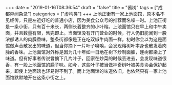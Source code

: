 +++
date = "2019-01-16T08:36:54"
draft = "false"
title = "酱树"
tags = ["成都异闻杂录"]
categories = ["虚构类"]
+++
上池正街有一家上池面馆，原本名不见经传，只是左近好吃的普通小店，因为美食公众号的推荐而名噪一时。上池正街是一条小街，只有百十米长，两侧长着整齐的小叶榕。上池面馆只在早上和中午卖面，并且数量有限，售完即止。当面馆没有开门营业的时候，行人仍旧能闻到一股浓郁诱人的肉臊香味，整条街都像是正在吃双椒牛肉面一样。初时你会以为这是面馆做声音散发出的味道，但当你摘下一片叶子嗅嗅，会发现榕树叶本身也散发着肉臊的香味。上池面馆对外称是因为几十年如一日地在树下炒制面臊，连树都染上了味道。但有好事者传说曾摘下几片叶子，回家在炒菜的时候丢进去，会发现味道很香，有一股上池面馆的臊子味。如今，这些叶子被当做神奇树叶被美食协会保护起来，即使上池面馆也轻易得不到了。而上池面馆的味道依旧，也依然只有一家上池面馆默默地开在这条小街之上。


